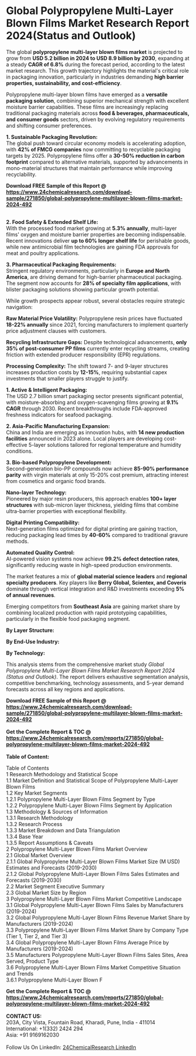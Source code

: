 <h1>Global Polypropylene Multi-Layer Blown Films Market Research Report 2024(Status and Outlook)</h1><p>The global <strong>polypropylene multi-layer blown films market</strong> is projected to grow from <strong>USD 5.2 billion in 2024 to USD 8.9 billion by 2030</strong>, expanding at a steady <strong>CAGR of 6.8%</strong> during the forecast period, according to the latest market research. This growth trajectory highlights the material's critical role in packaging innovation, particularly in industries demanding <strong>high barrier properties, sustainability, and cost-efficiency</strong>.</p><p>Polypropylene multi-layer blown films have emerged as a <strong>versatile packaging solution</strong>, combining superior mechanical strength with excellent moisture barrier capabilities. These films are increasingly replacing traditional packaging materials across <strong>food &amp; beverages, pharmaceuticals, and consumer goods</strong> sectors, driven by evolving regulatory requirements and shifting consumer preferences.</p><p><strong>1. Sustainable Packaging Revolution:</strong><br>
The global push toward circular economy models is accelerating adoption, with <strong>42% of FMCG companies</strong> now committing to recyclable packaging targets by 2025. Polypropylene films offer a <strong>30-50% reduction in carbon footprint</strong> compared to alternative materials, supported by advancements in mono-material structures that maintain performance while improving recyclability.</p><div><b>Download FREE Sample of this Report @ 
            <a href="https://www.24chemicalresearch.com/download-sample/271850/global-polypropylene-multilayer-blown-films-market-2024-492">
            https://www.24chemicalresearch.com/download-sample/271850/global-polypropylene-multilayer-blown-films-market-2024-492</a></b></div><br><p><strong>2. Food Safety &amp; Extended Shelf Life:</strong><br>
With the processed food market growing at <strong>5.3% annually</strong>, multi-layer films' oxygen and moisture barrier properties are becoming indispensable. Recent innovations deliver <strong>up to 60% longer shelf life</strong> for perishable goods, while new antimicrobial film technologies are gaining FDA approvals for meat and poultry applications.</p><p><strong>3. Pharmaceutical Packaging Requirements:</strong><br>
Stringent regulatory environments, particularly in <strong>Europe and North America</strong>, are driving demand for high-barrier pharmaceutical packaging. The segment now accounts for <strong>28% of specialty film applications</strong>, with blister packaging solutions showing particular growth potential.</p><p>While growth prospects appear robust, several obstacles require strategic navigation:</p><p><strong>Raw Material Price Volatility:</strong> Polypropylene resin prices have fluctuated <strong>18-22% annually</strong> since 2021, forcing manufacturers to implement quarterly price adjustment clauses with customers.</p><p><strong>Recycling Infrastructure Gaps:</strong> Despite technological advancements, <strong>only 35% of post-consumer PP films</strong> currently enter recycling streams, creating friction with extended producer responsibility (EPR) regulations.</p><p><strong>Processing Complexity:</strong> The shift toward 7- and 9-layer structures increases production costs by <strong>12-15%</strong>, requiring substantial capex investments that smaller players struggle to justify.</p><p><strong>1. Active &amp; Intelligent Packaging:</strong><br>
The USD 2.7 billion smart packaging sector presents significant potential, with moisture-absorbing and oxygen-scavenging films growing at <strong>9.1% CAGR</strong> through 2030. Recent breakthroughs include FDA-approved freshness indicators for seafood packaging.</p><p><strong>2. Asia-Pacific Manufacturing Expansion:</strong><br>
China and India are emerging as innovation hubs, with <strong>14 new production facilities</strong> announced in 2023 alone. Local players are developing cost-effective 5-layer solutions tailored for regional temperature and humidity conditions.</p><p><strong>3. Bio-based Polypropylene Development:</strong><br>
Second-generation bio-PP compounds now achieve <strong>85-90% performance parity</strong> with virgin materials at only 15-20% cost premium, attracting interest from cosmetics and organic food brands.</p><p><strong>Nano-layer Technology:</strong><br>
	Pioneered by major resin producers, this approach enables <strong>100+ layer structures</strong> with sub-micron layer thickness, yielding films that combine ultra-barrier properties with exceptional flexibility.</p><p><strong>Digital Printing Compatibility:</strong><br>
	Next-generation films optimized for digital printing are gaining traction, reducing packaging lead times by <strong>40-60%</strong> compared to traditional gravure methods.</p><p><strong>Automated Quality Control:</strong><br>
	AI-powered vision systems now achieve <strong>99.2% defect detection rates</strong>, significantly reducing waste in high-speed production environments.</p><p>The market features a mix of <strong>global material science leaders</strong> and <strong>regional specialty producers</strong>. Key players like <strong>Berry Global, Scientex, and Coveris</strong> dominate through vertical integration and R&amp;D investments exceeding <strong>5% of annual revenues</strong>.</p><p>Emerging competitors from <strong>Southeast Asia</strong> are gaining market share by combining localized production with rapid prototyping capabilities, particularly in the flexible food packaging segment.</p><p><strong>By Layer Structure:</strong></p><p><strong>By End-Use Industry:</strong></p><p><strong>By Technology:</strong></p><p>This analysis stems from the comprehensive market study <em>Global Polypropylene Multi-Layer Blown Films Market Research Report 2024 (Status and Outlook)</em>. The report delivers exhaustive segmentation analysis, competitive benchmarking, technology assessments, and 5-year demand forecasts across all key regions and applications.</p><div><b>Download FREE Sample of this Report @ 
            <a href="https://www.24chemicalresearch.com/download-sample/271850/global-polypropylene-multilayer-blown-films-market-2024-492">
            https://www.24chemicalresearch.com/download-sample/271850/global-polypropylene-multilayer-blown-films-market-2024-492</a></b></div><br><div><b>Get the Complete Report & TOC @ 
            <a href="https://www.24chemicalresearch.com/reports/271850/global-polypropylene-multilayer-blown-films-market-2024-492">
            https://www.24chemicalresearch.com/reports/271850/global-polypropylene-multilayer-blown-films-market-2024-492</a></b></div><br>
            <b>Table of Content:</b><p>Table of Contents<br />
1 Research Methodology and Statistical Scope<br />
1.1 Market Definition and Statistical Scope of Polypropylene Multi-Layer Blown Films<br />
1.2 Key Market Segments<br />
1.2.1 Polypropylene Multi-Layer Blown Films Segment by Type<br />
1.2.2 Polypropylene Multi-Layer Blown Films Segment by Application<br />
1.3 Methodology & Sources of Information<br />
1.3.1 Research Methodology<br />
1.3.2 Research Process<br />
1.3.3 Market Breakdown and Data Triangulation<br />
1.3.4 Base Year<br />
1.3.5 Report Assumptions & Caveats<br />
2 Polypropylene Multi-Layer Blown Films Market Overview<br />
2.1 Global Market Overview<br />
2.1.1 Global Polypropylene Multi-Layer Blown Films Market Size (M USD) Estimates and Forecasts (2019-2030)<br />
2.1.2 Global Polypropylene Multi-Layer Blown Films Sales Estimates and Forecasts (2019-2030)<br />
2.2 Market Segment Executive Summary<br />
2.3 Global Market Size by Region<br />
3 Polypropylene Multi-Layer Blown Films Market Competitive Landscape<br />
3.1 Global Polypropylene Multi-Layer Blown Films Sales by Manufacturers (2019-2024)<br />
3.2 Global Polypropylene Multi-Layer Blown Films Revenue Market Share by Manufacturers (2019-2024)<br />
3.3 Polypropylene Multi-Layer Blown Films Market Share by Company Type (Tier 1, Tier 2, and Tier 3)<br />
3.4 Global Polypropylene Multi-Layer Blown Films Average Price by Manufacturers (2019-2024)<br />
3.5 Manufacturers Polypropylene Multi-Layer Blown Films Sales Sites, Area Served, Product Type<br />
3.6 Polypropylene Multi-Layer Blown Films Market Competitive Situation and Trends<br />
3.6.1 Polypropylene Multi-Layer Blown F</p><div><b>Get the Complete Report & TOC @ 
            <a href="https://www.24chemicalresearch.com/reports/271850/global-polypropylene-multilayer-blown-films-market-2024-492">
            https://www.24chemicalresearch.com/reports/271850/global-polypropylene-multilayer-blown-films-market-2024-492</a></b></div><br><b>CONTACT US:</b><br>
            203A, City Vista, Fountain Road, Kharadi, Pune, India - 411014<br>
            International: +1(332) 2424 294<br>
            Asia: +91 9169162030 <br><br>
            Follow Us On LinkedIn: <a href="https://www.linkedin.com/company/24chemicalresearch/">24ChemicalResearch LinkedIn</a>